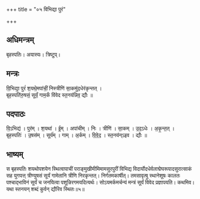 +++
title = "०५ विभिद्या पुरं"

+++
## अधिमन्त्रम्
बृहस्पतिः। अयास्यः। त्रिष्टुप्।

## मन्त्रः
वि॒भिद्या॒ पुरं॑ श॒यथे॒मपा॑चीं॒ निस्त्रीणि॑ सा॒कमु॑द॒धेर॑कृन्तत् ।  
बृह॒स्पति॑रु॒षसं॒ सूर्यं॒ गाम॒र्कं वि॑वेद स्त॒नय॑न्निव॒ द्यौः ॥

## पदपाठः
वि॒ऽभिद्य॑ । पुर॑म् । श॒यथा॑ । ई॒म् । अपा॑चीम् । निः । त्रीणि॑ । सा॒कम् । उ॒द॒ऽधेः । अ॒कृ॒न्त॒त् ।  
बृह॒स्पतिः॑ । उ॒षस॑म् । सूर्य॑म् । गाम् । अ॒र्कम् । वि॒वे॒द॒ । स्त॒नय॑न्ऽइव । द्यौः ॥

## भाष्यम्
स बृहस्पतिः शयथोपशयेन स्थित्वापाचीं पराङ्मुखीमीमिमामसुरपुरीं विभिद्य विदार्योदधेर्वलाद्मेघरूपादसुरात्साकं सह युगपत्त् त्रीण्युषसं सूर्यं गामेतानि त्रीणि निरकृन्तत्। निर्गतमकार्षीत्। तमसावृत्षु स्थानेशूषः कालतः पश्चाद्भाविनं सूर्यं च जनयित्वा पशून्निरगमयदित्यर्थः। सोऽयमर्कमर्चन्यं मन्त्रं सूर्यं विवेद प्रज्ञापयति। कथमिव। यथा स्तनयन् शब्दं कुर्वन् द्यौरिव स्थितः॥५॥